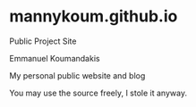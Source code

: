# mannykoum.github.io
Public Project Site

Emmanuel Koumandakis

My personal public website and blog

You may use the source freely, I stole it anyway.
